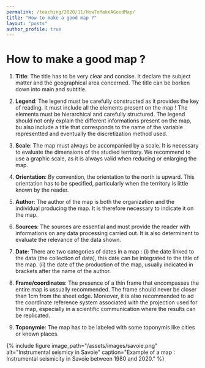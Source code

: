 ```yaml
---
permalink: /teaching/2020/11/HowToMakeAGoodMap/
title: "How to make a good map ?"
layout: "posts"
author_profile: true
---
```

# How to make a good map ? #

1. **Title**: The title has to be very clear and concise. It declare the subject matter and the geographical area concerned. 
The title can be borken down into main and subtitle. 

2. **Legend**: The legend must be carefully constructed as it provides the key of reading. It must include all the elements present on the map ! The elements must be hierarchical and carefully structured. The legend should not only explain the different informations present on the map, bu also include a title that corresponds to the name of the variable representted and eventually the discretization method used. 

3. **Scale**: The map must always be accompanied by a scale. It is necessary to evaluate the dimensions of the studied territory. We recommend to use a graphic scale, as it is always valid when reducing or enlarging the map. 

4. **Orientation**: By convention, the orientation to the north is upward. This orientation has to be specified, particularly when the territory is little known by the reader. 

5. **Author**: The author of the map is both the organization and the individual producing the map. It is therefore necessary to indicate it on the map. 

6. **Sources**: The sources are essential and must provide the reader with informations on any data processing carried out. It is also determinent to evaluate the relevance of the data shown. 

7. **Date**: There are two categories of dates in a map : (i) the date linked to the data (the collection of data), this date can be integrated to the title of the map. (ii) the date of the production of the map, usually indicated in brackets after the name of the author. 

8. **Frame/coordinates**: The presence of a thin frame that encompasses the entire map is ussually recommended. The frame should never be closer than 1cm from the sheet edge. Moreover, it is also recommended to ad the coordinate reference system associated with the projection used for the map, especially in a scientific communication where the results can be replicated. 

9. **Toponymie**: The map has to be labeled with some toponymis like cities or known places. 

{% include figure image_path="/assets/images/savoie.png" alt="Instrumental seismicy in Savoie" caption="Example of a map : Instrumental seismicity in Savoie between 1980 and 2020." %}

